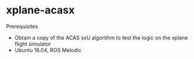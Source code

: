 # xplane-acasx

Prerequisites
- Obtain a copy of the ACAS sxU algorithm to test the logic on the xplane flight simulator
- Ubuntu 18.04, ROS Melodic
